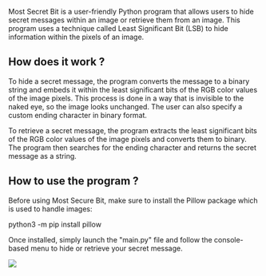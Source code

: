 Most Secret Bit is a user-friendly Python program that allows users to hide secret messages within an image or retrieve them from an image. This program uses a technique called Least Significant Bit (LSB) to hide information within the pixels of an image.

## How does it work ? 

To hide a secret message, the program converts the message to a binary string and embeds it within the least significant bits of the RGB color values of the image pixels. This process is done in a way that is invisible to the naked eye, so the image looks unchanged. The user can also specify a custom ending character in binary format.

To retrieve a secret message, the program extracts the least significant bits of the RGB color values of the image pixels and converts them to binary. The program then searches for the ending character and returns the secret message as a string.

## How to use the program ? 

Before using Most Secure Bit, make sure to install the Pillow package which is used to handle images:

python3 -m pip install pillow

Once installed, simply launch the "main.py" file and follow the console-based menu to hide or retrieve your secret message.

![](https://github.com/Natounet/MostSecureBit/blob/main/menu.gif)
